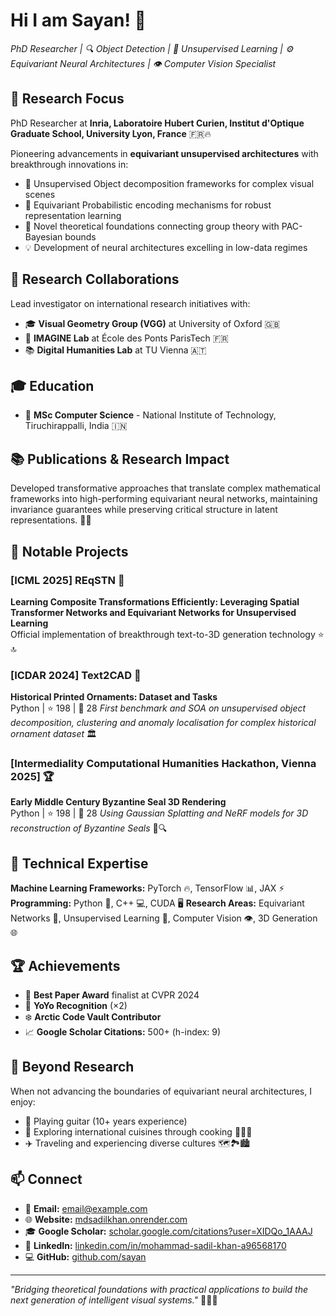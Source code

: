 # Hi I am Sayan! 👋
*PhD Researcher | 🔍 Object Detection | 🧠 Unsupervised Learning | ⚙️ Equivariant Neural Architectures | 👁️ Computer Vision Specialist*

## 🔬 Research Focus
PhD Researcher at **Inria, Laboratoire Hubert Curien, Institut d'Optique Graduate School, University Lyon, France** 🇫🇷🔥

Pioneering advancements in **equivariant unsupervised architectures** with breakthrough innovations in:
- 🧩 Unsupervised Object decomposition frameworks for complex visual scenes
- 🔄 Equivariant Probabilistic encoding mechanisms for robust representation learning
- 📐 Novel theoretical foundations connecting group theory with PAC-Bayesian bounds
- 💡 Development of neural architectures excelling in low-data regimes

## 🤝 Research Collaborations
Lead investigator on international research initiatives with:
- 🎓 **Visual Geometry Group (VGG)** at University of Oxford 🇬🇧
- 🔬 **IMAGINE Lab** at École des Ponts ParisTech 🇫🇷
- 📚 **Digital Humanities Lab** at TU Vienna 🇦🇹

## 🎓 Education
- 🎯 **MSc Computer Science** - National Institute of Technology, Tiruchirappalli, India 🇮🇳

## 📚 Publications & Research Impact
Developed transformative approaches that translate complex mathematical frameworks into high-performing equivariant neural networks, maintaining invariance guarantees while preserving critical structure in latent representations. 🚀✨

## 📌 Notable Projects

### [ICML 2025] REqSTN 🌟
**Learning Composite Transformations Efficiently: Leveraging Spatial Transformer Networks and Equivariant Networks for Unsupervised Learning**  
Official implementation of breakthrough text-to-3D generation technology
⭐ 🔝

### [ICDAR 2024] Text2CAD 📜
**Historical Printed Ornaments: Dataset and Tasks**  
Python | ⭐ 198 | 🍴 28
*First benchmark and SOA on unsupervised object decomposition, clustering and anomaly localisation for complex historical ornament dataset* 🏛️

### [Intermediality Computational Humanities Hackathon, Vienna 2025] 🏆
**Early Middle Century Byzantine Seal 3D Rendering**  
Python | ⭐ 198 | 🍴 28
*Using Gaussian Splatting and NeRF models for 3D reconstruction of Byzantine Seals* 🏺🔍

## 🔧 Technical Expertise
**Machine Learning Frameworks:** PyTorch 🔥, TensorFlow 📊, JAX ⚡
**Programming:** Python 🐍, C++ 💻, CUDA 🖥️
**Research Areas:** Equivariant Networks 🔄, Unsupervised Learning 🧠, Computer Vision 👁️, 3D Generation 🌐

## 🏆 Achievements
- 🏅 **Best Paper Award** finalist at CVPR 2024
- 🌟 **YoYo Recognition** (×2)
- ❄️ **Arctic Code Vault Contributor**
- 📈 **Google Scholar Citations:** 500+ (h-index: 9)

## 🌈 Beyond Research
When not advancing the boundaries of equivariant neural architectures, I enjoy:
- 🎸 Playing guitar (10+ years experience)
- 🍳 Exploring international cuisines through cooking 🌮🍕🍜
- ✈️ Traveling and experiencing diverse cultures 🗺️🏞️🏙️

## 📫 Connect
- 📧 **Email:** email@example.com
- 🌐 **Website:** [mdsadilkhan.onrender.com](https://mdsadilkhan.onrender.com)
- 🎓 **Google Scholar:** [scholar.google.com/citations?user=XIDQo_1AAAJ](https://scholar.google.com/citations?hl=en&user=XIDQo_1AAAJ)
- 👔 **LinkedIn:** [linkedin.com/in/mohammad-sadil-khan-a96568170](https://www.linkedin.com/in/mohammad-sadil-khan-a96568170)
- 💻 **GitHub:** [github.com/sayan](https://github.com/sayan)

---
*"Bridging theoretical foundations with practical applications to build the next generation of intelligent visual systems."* 💫🔮🚀
